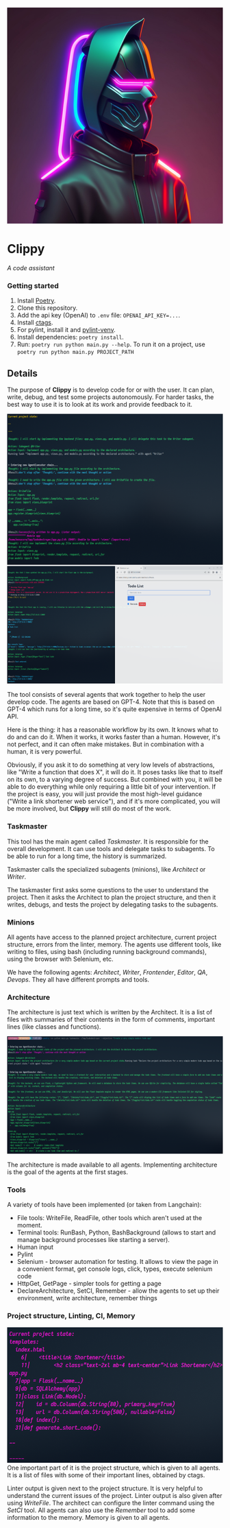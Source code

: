 ![](clippy.jpg)

# Clippy

_A code assistant_

### Getting started

1. Install [Poetry](https://python-poetry.org/docs/#installation).
2. Clone this repository.
3. Add the api key (OpenAI) to `.env` file: `OPENAI_API_KEY=...`.
4. Install [ctags](https://docs.ctags.io/en/latest/building.html).
5. For pylint, install it and [pylint-venv](https://github.com/jgosmann/pylint-venv/).
6. Install dependencies: `poetry install`.
7. Run: `poetry run python main.py --help`. To run it on a project,
   use `poetry run python main.py PROJECT_PATH`

## Details

The purpose of **Clippy** is to develop code for or with the user.
It can plan, write, debug, and test some projects autonomously.
For harder tasks, the best way to use it is to look at its work and provide feedback to it.

![](images/writing.png)
![](images/testing.png)

The tool consists of several agents that work together to help the user develop code. The agents are based on GPT-4.
Note that this is based on GPT-4 which runs for a long time, so it's quite expensive in terms of OpenAI API.

Here is the thing: it has a reasonable workflow by its own. It knows what to do and can do it. When it works, it works
faster than a human.
However, it's not perfect, and it can often make mistakes. But in combination with a human, it is very powerful.

Obviously, if you ask it to do something at very low levels of abstractions, like "Write a function that does X", it
will do it. It poses tasks like that to itself on its own, to a varying degree of success.
But combined with you, it will be able to do everything while only requiring a little bit of your intervention.
If the project is easy, you will just provide the most high-level guidance ("Write a link shortener web service"),
and if it's more complicated, you will be more involved, but **Clippy** will still do most of the work.

### Taskmaster

This tool has the main agent called _Taskmaster_. It is responsible for the overall development. It can use tools and
delegate tasks to subagents. To be able to run for a
long time, the history is summarized.

Taskmaster calls the specialized subagents (minions), like _Architect_ or _Writer_.

The taskmaster first asks some questions to the user to understand the project.
Then it asks the Architect to plan the project structure, and then it writes, debugs, and tests the project by
delegating tasks to the subagents.

### Minions

All agents have access to the planned project architecture, current project structure, errors from the linter, memory.
The agents use different tools, like writing to files, using bash (including running background commands), using the
browser with Selenium, etc.

We have the following agents: _Architect_, _Writer_, _Frontender_, _Editor_, _QA_, _Devops_. They all have different
prompts and
tools.

### Architecture

The architecture is just text which is written by the Architect.
It is a list of files with summaries of their contents in the form of comments, important lines (like classes and
functions).

![](images/architecture.png)

The architecture is made available to all agents. Implementing architecture is the goal of the agents at the first
stages.

### Tools

A variety of tools have been implemented (or taken from Langchain):

- File tools: WriteFile, ReadFile, other tools which aren't used at the moment.
- Terminal tools: RunBash, Python, BashBackground (allows to start and manage background processes like starting a
  server).
- Human input
- Pylint
- Selenium - browser automation for testing. It allows to view the page in a convenient format, get console logs, click,
  types, execute selenium code
- HttpGet, GetPage - simpler tools for getting a page
- DeclareArchitecture, SetCI, Remember - allow the agents to set up their environment, write architecture, remember
  things

### Project structure, Linting, CI, Memory

![](images/structure.png)
One important part of it is the project structure, which is given to all agents.
It is a list of files with some of their important lines, obtained by ctags.

Linter output is given next to the project structure. It is very helpful to understand the current issues of the
project.
Linter output is also given after using _WriteFile_.
The architect can configure the linter command using the _SetCI_ tool.
All agents can also use the _Remember_ tool to add some information to the memory. Memory is given to all agents.

